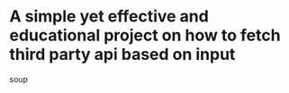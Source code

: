 # A simple yet effective and educational project on how to fetch third party api based on input

soup
